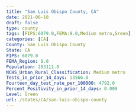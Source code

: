 ```yaml
---
title: "San Luis Obispo County, CA"
date: 2021-06-10
draft: false
type: county
tags: [FIPS:6079.0,FEMA:9.0,Medium metro,Green]
categories: [CA]
County: San Luis Obispo County
State: CA
FIPS: 6079.0
FEMA_Region: 9.0
Population: 283111.0
NCHS_Urban_Rural_Classification: Medium metro
Tests_in_prior_14_days: 13566.0
Fourteen_day_test_rate_per_100000: 4792.0
Percent_Positivity_in_prior_14_days: 0.009
Level: Green
url: /states/CA/san-luis-obispo-county
---
```



